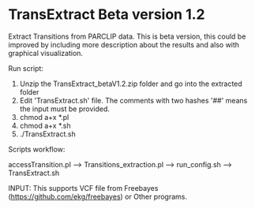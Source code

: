 TransExtract Beta version 1.2
=============================

Extract Transitions from PARCLIP data. This is beta version, this could be improved by including more description about the results and also with graphical visualization.

Run script: 

1) Unzip the TransExtract_betaV1.2.zip folder and go into the extracted folder
2) Edit 'TransExtract.sh' file. The comments with two hashes '##' means the input must be provided.
3) chmod a+x *.pl
4) chmod a+x *.sh
5) ./TransExtract.sh


Scripts workflow:

accessTransition.pl --> Transitions_extraction.pl --> run_config.sh --> TransExtract.sh


INPUT: This supports VCF file from Freebayes (https://github.com/ekg/freebayes) or Other programs.
